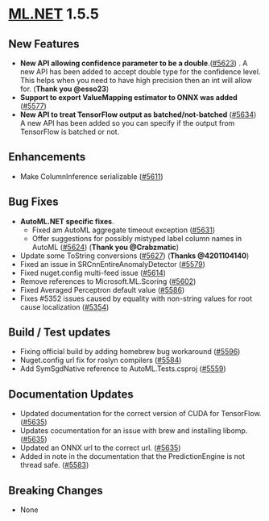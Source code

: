 # [ML.NET](http://dot.net/ml) 1.5.5

## **New Features**
- **New API allowing confidence parameter to be a double**.([#5623](https://github.com/dotnet/machinelearning/pull/5623))
. A new API has been added to accept double type for the confidence level. This helps when you need to have high precision then an int will allow for. (**Thank you @esso23**)
- **Support to export ValueMapping estimator to ONNX was added** ([#5577](https://github.com/dotnet/machinelearning/pull/5577))
- **New API to treat TensorFlow output as batched/not-batched** ([#5634](https://github.com/dotnet/machinelearning/pull/5634)) A new API has been added so you can specify if the output from TensorFlow is batched or not.


## **Enhancements**
- Make ColumnInference serializable ([#5611](https://github.com/dotnet/machinelearning/pull/5611))


## **Bug Fixes**
- **AutoML.NET specific fixes**.
  - Fixed am AutoML aggregate timeout exception ([#5631](https://github.com/dotnet/machinelearning/pull/5631))
  - Offer suggestions for possibly mistyped label column names in AutoML ([#5624](https://github.com/dotnet/machinelearning/pull/5624)) (**Thank you @Crabzmatic**)
- Update some ToString conversions ([#5627](https://github.com/dotnet/machinelearning/pull/5627)) (**Thanks @4201104140**)
- Fixed an issue in SRCnnEntireAnomalyDetector ([#5579](https://github.com/dotnet/machinelearning/pull/5579))
- Fixed nuget.config multi-feed issue ([#5614](https://github.com/dotnet/machinelearning/pull/5614))
- Remove references to Microsoft.ML.Scoring ([#5602](https://github.com/dotnet/machinelearning/pull/5602))
- Fixed Averaged Perceptron default value ([#5586](https://github.com/dotnet/machinelearning/pull/5586))
- Fixes #5352 issues caused by equality with non-string values for root cause localization  ([#5354](https://github.com/dotnet/machinelearning/pull/5354))


## **Build / Test updates**
- Fixing official build by adding homebrew bug workaround ([#5596](https://github.com/dotnet/machinelearning/pull/5596))
- Nuget.config url fix for roslyn compilers ([#5584](https://github.com/dotnet/machinelearning/pull/5584))
- Add SymSgdNative reference to AutoML.Tests.csproj ([#5559](https://github.com/dotnet/machinelearning/pull/5559))


## **Documentation Updates**
- Updated documentation for the correct version of CUDA for TensorFlow. ([#5635](https://github.com/dotnet/machinelearning/pull/5635))
- Updates cocumentation for an issue with brew and installing libomp. ([#5635](https://github.com/dotnet/machinelearning/pull/5635))
- Updated an ONNX url to the correct url.  ([#5635](https://github.com/dotnet/machinelearning/pull/5635))
- Added in note in the documentation that the PredictionEngine is not thread safe. ([#5583](https://github.com/dotnet/machinelearning/pull/5583))


## **Breaking Changes**
- None
